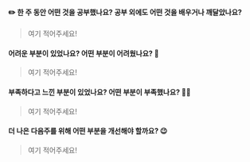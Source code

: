 #### ✏️ 한 주 동안 어떤 것을 공부했나요? 공부 외에도 어떤 것을 배우거나 깨달았나요?

> 여기 적어주세요!

#### 어려운 부분이 있었나요? 어떤 부분이 어려웠나요? 🤔

> 여기 적어주세요!

#### 부족하다고 느낀 부분이 있었나요? 어떤 부분이 부족했나요? 😵‍💫

> 여기 적어주세요!

#### 더 나은 다음주를 위해 어떤 부분을 개선해야 할까요? 😉

> 여기 적어주세요!
